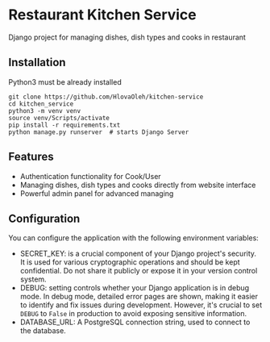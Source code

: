 # Restaurant Kitchen Service 

Django project for managing dishes, dish types and cooks in restaurant

## Installation

Python3 must be already installed

```shell
git clone https://github.com/HlovaOleh/kitchen-service
cd kitchen_service
python3 -m venv venv
source venv/Scripts/activate
pip install -r requirements.txt
python manage.py runserver  # starts Django Server
```

## Features

* Authentication functionality for Cook/User
* Managing dishes, dish types and cooks directly from website interface
* Powerful admin panel for advanced managing

## Configuration
You can configure the application with the following environment variables:

* SECRET_KEY: is a crucial component of your Django project's security. 
It is used for various cryptographic operations and should be kept confidential. 
Do not share it publicly or expose it in your version control system.
* DEBUG: setting controls whether your Django application is in debug mode. 
In debug mode, detailed error pages are shown, making it easier to identify and fix issues during development. 
However, it's crucial to set `DEBUG` to `False` in production to avoid exposing sensitive information.
* DATABASE_URL: A PostgreSQL connection string, used to connect to the database.
